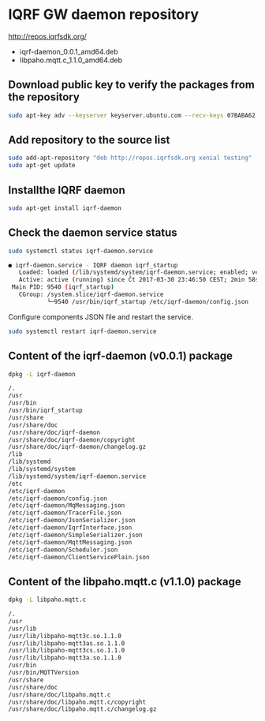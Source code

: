 # IQRF GW daemon repository

http://repos.iqrfsdk.org/

- iqrf-daemon_0.0.1_amd64.deb 
- libpaho.mqtt.c_1.1.0_amd64.deb 

## Download public key to verify the packages from the repository

```Bash
sudo apt-key adv --keyserver keyserver.ubuntu.com --recv-keys 07BABA62
```

## Add repository to the source list

```Bash
sudo add-apt-repository "deb http://repos.iqrfsdk.org xenial testing"
sudo apt-get update
```

## Installthe IQRF daemon

```Bash
sudo apt-get install iqrf-daemon
```

## Check the daemon service status

```Bash
sudo systemctl status iqrf-daemon.service

● iqrf-daemon.service - IQRF daemon iqrf_startup
   Loaded: loaded (/lib/systemd/system/iqrf-daemon.service; enabled; vendor preset: enabled)
   Active: active (running) since Čt 2017-03-30 23:46:50 CEST; 2min 58s ago
 Main PID: 9540 (iqrf_startup)
   CGroup: /system.slice/iqrf-daemon.service
           └─9540 /usr/bin/iqrf_startup /etc/iqrf-daemon/config.json 
```

Configure components JSON file and restart the service.

```Bash
sudo systemctl restart iqrf-daemon.service
```

## Content of the iqrf-daemon (v0.0.1) package 

```Bash
dpkg -L iqrf-daemon

/.
/usr
/usr/bin
/usr/bin/iqrf_startup
/usr/share
/usr/share/doc
/usr/share/doc/iqrf-daemon
/usr/share/doc/iqrf-daemon/copyright
/usr/share/doc/iqrf-daemon/changelog.gz
/lib
/lib/systemd
/lib/systemd/system
/lib/systemd/system/iqrf-daemon.service
/etc
/etc/iqrf-daemon
/etc/iqrf-daemon/config.json
/etc/iqrf-daemon/MqMessaging.json
/etc/iqrf-daemon/TracerFile.json
/etc/iqrf-daemon/JsonSerializer.json
/etc/iqrf-daemon/IqrfInterface.json
/etc/iqrf-daemon/SimpleSerializer.json
/etc/iqrf-daemon/MqttMessaging.json
/etc/iqrf-daemon/Scheduler.json
/etc/iqrf-daemon/ClientServicePlain.json
```

## Content of the libpaho.mqtt.c (v1.1.0) package 

```Bash
dpkg -L libpaho.mqtt.c

/.
/usr
/usr/lib
/usr/lib/libpaho-mqtt3c.so.1.1.0
/usr/lib/libpaho-mqtt3as.so.1.1.0
/usr/lib/libpaho-mqtt3cs.so.1.1.0
/usr/lib/libpaho-mqtt3a.so.1.1.0
/usr/bin
/usr/bin/MQTTVersion
/usr/share
/usr/share/doc
/usr/share/doc/libpaho.mqtt.c
/usr/share/doc/libpaho.mqtt.c/copyright
/usr/share/doc/libpaho.mqtt.c/changelog.gz 
```
